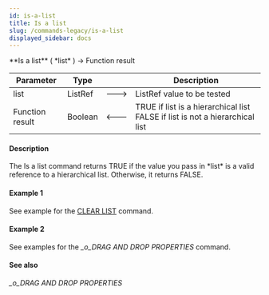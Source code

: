```yaml
---
id: is-a-list
title: Is a list
slug: /commands-legacy/is-a-list
displayed_sidebar: docs
---
```


<!--REF #_command_.Is a list.Syntax-->**Is a list** ( *list* ) -> Function result<!-- END REF-->
<!--REF #_command_.Is a list.Params-->
| Parameter | Type |  | Description |
| --- | --- | --- | --- |
| list | ListRef | &#x1F852; | ListRef value to be tested |
| Function result | Boolean | &#x1F850; | TRUE if list is a hierarchical list FALSE if list is not a hierarchical list |

<!-- END REF-->

#### Description 

<!--REF #_command_.Is a list.Summary-->The Is a list command returns TRUE if the value you pass in *list* is a valid reference to a hierarchical list.<!-- END REF--> Otherwise, it returns FALSE.

#### Example 1 

See example for the [CLEAR LIST](clear-list.md) command.

#### Example 2 

See examples for the *\_o\_DRAG AND DROP PROPERTIES* command.

#### See also 

*\_o\_DRAG AND DROP PROPERTIES*  